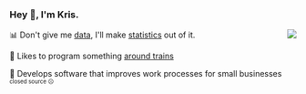 ### Hey 👋, I'm Kris.
<img style="float: right; max-width: 40%;" src="https://wakatime.com/share/@mrkriskrisu/ebe880ce-3bc3-4fad-8957-1e9da94d279c.png">

📊 Don't give me [data](https://github.com/MrKrisKrisu/Public-transport-tracking-data), I'll make [statistics](https://github.com/MrKrisKrisu/KStats) out of it.

🚂 Likes to program something [around trains](https://github.com/Traewelling/traewelling)

🤑 Develops software that improves work processes for small businesses <sup><sup>closed source ☹</sup></sup>

